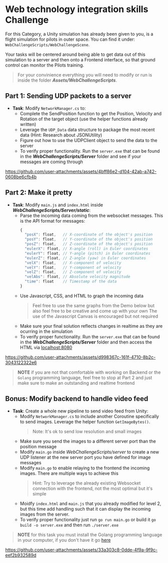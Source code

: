 # Web technology integration skills Challenge

For this Category, a Unity simulation has already been given to you, is a flight simulation for pilots in outer space. You can find it under: `WebChallengeScripts/WebChallengeScene`.

Your tasks will be centered around being able to get data out of this simulation to a server and then onto a Frontend interface, so that ground control can monitor the Pilots training.

> For your convinience everything you will need to modify or run is inside the folder ***Assets/WebChallengeScripts***.

## Part 1: Sending UDP packets to a server
- **Task**: Modify `NetworkManager.cs` to:
   - Complete the SendPosition function to get the Position, Velocity and Rotation of the target object (use the helper functions already written)
   - Leverage the `UDP_Data` data structure to package the most recent data (Hint: Research about JSONUtility)
   - Figure out how to use the UDPClient object to send the data to the server
   - To verify proper functionality. Run the `server.exe` that can be found in the ***WebChallengeScripts/Server*** folder and see if your messages are coming through


https://github.com/user-attachments/assets/4bff86e2-d104-42ab-a742-0608be6cfb4b



## Part 2: Make it pretty
- **Task**: Modify `main.js` and `index.html` inside ***WebChallengeScripts/Server/static***:
   - Parse the incoming data coming from the websocket messages. This is the API format for messages:
      ```js
      {
        "posX": float,   // X-coordinate of the object's position
        "posY": float,   // Y-coordinate of the object's position
        "posZ": float,   // Z-coordinate of the object's position
        "eulerX": float, // X-angle (roll) in Euler coordinates
        "eulerY": float, // Y-angle (pitch) in Euler coordinates
        "eulerZ": float, // Z-angle (yaw) in Euler coordinates
        "velX": float,   // X-component of velocity
        "velY": float,   // Y-component of velocity
        "velZ": float,   // Z-component of velocity
        "velAbs": float, // Absolute velocity magnitude
        "time": float    // Timestamp of the data
      }
      ```
   - Use Javascript, CSS, and HTML to graph the incoming data
     > Feel free to use the same graphs from the Demo below but also feel free to be creative and come up with your own
     > The use of the Javascript Canvas is encouraged but not required
   - Make sure your final solution reflects changes in realtime as they are ocurring in the simulation
   - To verify proper functionality. Run the `server.exe` that can be found in the ***WebChallengeScripts/Server*** folder and then access the HTML via [localhost:8080](http://localhost:8080/)



https://github.com/user-attachments/assets/d998367c-161f-4710-8b2c-3043122322e6


>**NOTE** if you are not that comfortable with working on Backend or the `Golang` programming language, feel free to stop at Part 2 and just make sure to make an outstanding and realtime frontend

## Bonus: Modify backend to handle video feed
- **Task**: Create a whole new pipeline to send video feed from Unity:
   - Modify `NetworkManager.cs` to include another Coroutine specifically to send images. Leverage the helper function `GetImageBytes()`.
     > Note: It's ok to send low resolution and small images
   - Make sure you send the images to a different server port than the position message
   - Modify `main.go` inside *WebChallengeScripts/server* to create a new UDP listener at the new server port you have defined for image messages
   - Modify `main.go` to enable relaying to the frontend the incoming images. There are multiple ways to achieve this
     > Hint: Try to leverage the already existing Websocket connection with the frontend, not the most optimal but it's simple
   - Moidfy `index.html` and `main.js` that you already modified for level 2, but this time add handling such that it can display the incoming images from the server.
   - To verify proper functionality just run `go run main.go` or build it `go build -o server.exe` and then run `./server.exe`

>**NOTE** for this task you must install the Golang programming language in your computer, if you don't have it go [here](https://go.dev/)

https://github.com/user-attachments/assets/33a303c8-0dde-4f9a-9f9c-eef2b932589d

